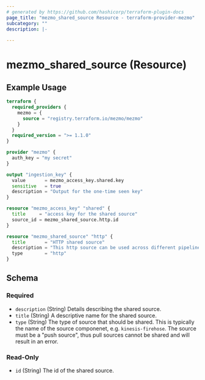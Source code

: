 ```yaml
---
# generated by https://github.com/hashicorp/terraform-plugin-docs
page_title: "mezmo_shared_source Resource - terraform-provider-mezmo"
subcategory: ""
description: |-
  
---
```


# mezmo_shared_source (Resource)



## Example Usage

```terraform
terraform {
  required_providers {
    mezmo = {
      source = "registry.terraform.io/mezmo/mezmo"
    }
  }
  required_version = ">= 1.1.0"
}

provider "mezmo" {
  auth_key = "my secret"
}

output "ingestion_key" {
  value       = mezmo_access_key.shared.key
  sensitive   = true
  description = "Output for the one-time seen key"
}

resource "mezmo_access_key" "shared" {
  title     = "access key for the shared source"
  source_id = mezmo_shared_source.http.id
}

resource "mezmo_shared_source" "http" {
  title       = "HTTP shared source"
  description = "This http source can be used across different pipelines"
  type        = "http"
}
```

<!-- schema generated by tfplugindocs -->
## Schema

### Required

- `description` (String) Details describing the shared source.
- `title` (String) A descriptive name for the shared source.
- `type` (String) The type of source that should be shared. This is typically the name of the source componenet, e.g. `kinesis-firehose`. The source must be a "push source", thus pull sources cannot be shared and will result in an error.

### Read-Only

- `id` (String) The id of the shared source.
